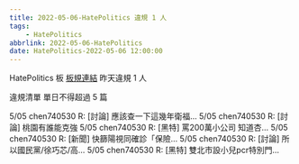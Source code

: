 ```yaml
---
title: 2022-05-06-HatePolitics 違規 1 人
tags:
    - HatePolitics
abbrlink: 2022-05-06-HatePolitics
date: HatePolitics-2022-05-06 12:00:00
---
```

HatePolitics 板 [板規連結](https://www.ptt.cc/bbs/HatePolitics/M.1617115262.A.D60.html)
昨天違規 1 人
<!-- more -->

違規清單
單日不得超過 5 篇

5/05 chen740530 R: [討論] 應該查一下這幾年衛福…
5/05 chen740530 R: [討論] 桃園有誰能克強
5/05 chen740530 R: [黑特] 罵200萬小公司 知道杏…
5/05 chen740530 R: [新聞] 快篩陽視同確診「保險…
5/05 chen740530 R: [討論] 所以國民黨/徐巧芯/高…
5/05 chen740530 R: [黑特] 雙北市設小兒pcr特別門…